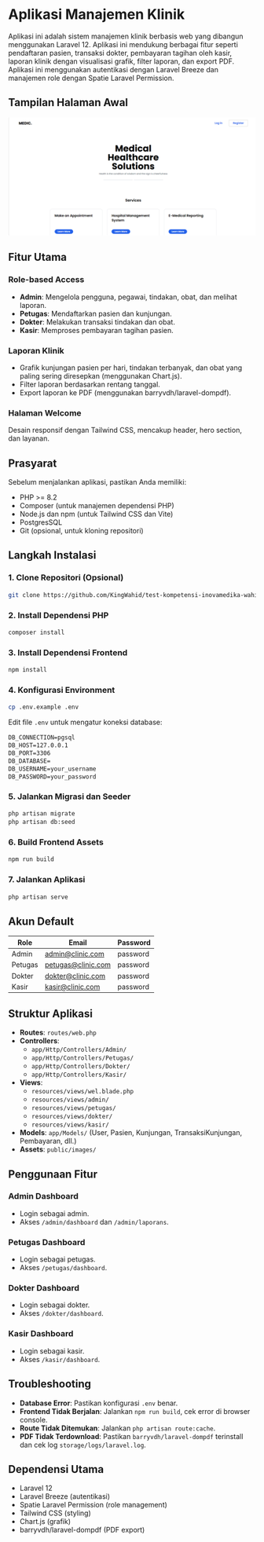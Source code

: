 # Aplikasi Manajemen Klinik

Aplikasi ini adalah sistem manajemen klinik berbasis web yang dibangun menggunakan Laravel 12. Aplikasi ini mendukung berbagai fitur seperti pendaftaran pasien, transaksi dokter, pembayaran tagihan oleh kasir, laporan klinik dengan visualisasi grafik, filter laporan, dan export PDF. Aplikasi ini menggunakan autentikasi dengan Laravel Breeze dan manajemen role dengan Spatie Laravel Permission.

## Tampilan Halaman Awal

![Landing Page](image/desgin-web-saya.png)

## Fitur Utama

### Role-based Access
- **Admin**: Mengelola pengguna, pegawai, tindakan, obat, dan melihat laporan.
- **Petugas**: Mendaftarkan pasien dan kunjungan.
- **Dokter**: Melakukan transaksi tindakan dan obat.
- **Kasir**: Memproses pembayaran tagihan pasien.

### Laporan Klinik
- Grafik kunjungan pasien per hari, tindakan terbanyak, dan obat yang paling sering diresepkan (menggunakan Chart.js).
- Filter laporan berdasarkan rentang tanggal.
- Export laporan ke PDF (menggunakan barryvdh/laravel-dompdf).

### Halaman Welcome
Desain responsif dengan Tailwind CSS, mencakup header, hero section, dan layanan.

## Prasyarat

Sebelum menjalankan aplikasi, pastikan Anda memiliki:
- PHP >= 8.2
- Composer (untuk manajemen dependensi PHP)
- Node.js dan npm (untuk Tailwind CSS dan Vite)
- PostgresSQL
- Git (opsional, untuk kloning repositori)

## Langkah Instalasi

### 1. Clone Repositori (Opsional)
```bash
git clone https://github.com/KingWahid/test-kompetensi-inovamedika-wahidan.git
```

### 2. Install Dependensi PHP
```bash
composer install
```

### 3. Install Dependensi Frontend
```bash
npm install
```

### 4. Konfigurasi Environment
```bash
cp .env.example .env
```
Edit file `.env` untuk mengatur koneksi database:
```
DB_CONNECTION=pgsql
DB_HOST=127.0.0.1
DB_PORT=3306
DB_DATABASE=
DB_USERNAME=your_username
DB_PASSWORD=your_password
```

### 5. Jalankan Migrasi dan Seeder
```bash
php artisan migrate
php artisan db:seed
```

### 6. Build Frontend Assets
```bash
npm run build
```

### 7. Jalankan Aplikasi
```bash
php artisan serve
```

## Akun Default

| Role    | Email                 | Password |
|---------|-----------------------|----------|
| Admin   | admin@clinic.com      | password |
| Petugas | petugas@clinic.com    | password |
| Dokter  | dokter@clinic.com     | password |
| Kasir   | kasir@clinic.com      | password |

## Struktur Aplikasi

- **Routes**: `routes/web.php`
- **Controllers**:
  - `app/Http/Controllers/Admin/`
  - `app/Http/Controllers/Petugas/`
  - `app/Http/Controllers/Dokter/`
  - `app/Http/Controllers/Kasir/`
- **Views**:
  - `resources/views/wel.blade.php`
  - `resources/views/admin/`
  - `resources/views/petugas/`
  - `resources/views/dokter/`
  - `resources/views/kasir/`
- **Models**: `app/Models/` (User, Pasien, Kunjungan, TransaksiKunjungan, Pembayaran, dll.)
- **Assets**: `public/images/`

## Penggunaan Fitur

### Admin Dashboard
- Login sebagai admin.
- Akses `/admin/dashboard` dan `/admin/laporans`.

### Petugas Dashboard
- Login sebagai petugas.
- Akses `/petugas/dashboard`.

### Dokter Dashboard
- Login sebagai dokter.
- Akses `/dokter/dashboard`.

### Kasir Dashboard
- Login sebagai kasir.
- Akses `/kasir/dashboard`.

## Troubleshooting

- **Database Error**: Pastikan konfigurasi `.env` benar.
- **Frontend Tidak Berjalan**: Jalankan `npm run build`, cek error di browser console.
- **Route Tidak Ditemukan**: Jalankan `php artisan route:cache`.
- **PDF Tidak Terdownload**: Pastikan `barryvdh/laravel-dompdf` terinstall dan cek log `storage/logs/laravel.log`.

## Dependensi Utama

- Laravel 12
- Laravel Breeze (autentikasi)
- Spatie Laravel Permission (role management)
- Tailwind CSS (styling)
- Chart.js (grafik)
- barryvdh/laravel-dompdf (PDF export)
